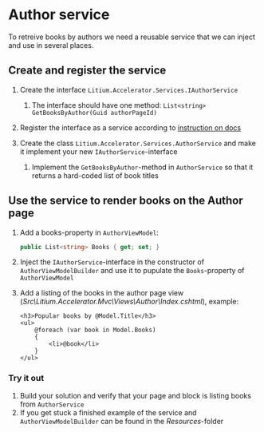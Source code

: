 # Author service

To retreive books by authors we need a reusable service that we can inject and use in several places.

## Create and register the service

1. Create the interface `Litium.Accelerator.Services.IAuthorService`
    1. The interface should have one method: `List<string> GetBooksByAuthor(Guid authorPageId)`

1. Register the interface as a service according to [instruction on docs](https://docs.litium.com/documentation/architecture/dependency-injection/service-registration)

1. Create the class `Litium.Accelerator.Services.AuthorService` and make it implement your new `IAuthorService`-interface
    1. Implement the `GetBooksByAuthor`-method in `AuthorService` so that it returns a hard-coded list of book titles

## Use the service to render books on the Author page

1. Add a books-property in `AuthorViewModel`:
    ```C#
    public List<string> Books { get; set; }
    ```

1. Inject the `IAuthorService`-interface in the constructor of `AuthorViewModelBuilder` and use it to pupulate the `Books`-property of `AuthorViewModel`

1. Add a listing of the books in the author page view (_Src\Litium.Accelerator.Mvc\Views\Author\Index.cshtml_), example:
    ```HTML+Razor
    <h3>Popular books by @Model.Title</h3>
    <ul>
        @foreach (var book in Model.Books)
        {
            <li>@book</li>
        }
    </ul>
    ```

### Try it out

1. Build your solution and verify that your page and block is listing books from `AuthorService`
1. If you get stuck a finished example of the service and `AuthorViewModelBuilder` can be found in the _Resources_-folder
